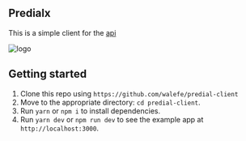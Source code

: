 ## Predialx
 This is a simple client for the [api](https://github.com/walefe/predialx-api)
 
 ![logo](https://github.com/walefe/predialx-client/predial.png)
## Getting started

1. Clone this repo using `https://github.com/walefe/predial-client`
2. Move to the appropriate directory: `cd predial-client`.<br />
3. Run `yarn` or `npm i` to install dependencies.<br />
4. Run `yarn dev` or `npm run dev` to see the example app at `http://localhost:3000`.
